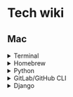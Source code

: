 # Tech wiki

## Mac

<details><summary>Terminal</summary>
<p>

##### Create zshrc

> touch ~/.zshrc

> open ~/.zshrc -a Xcode

> source ~/.zshrc

###### To customise terminal, add in zshrc

> export PS1='sd@tracklib $ '


</p>
</details>

<details><summary>Homebrew</summary>
<p>

###### Install homebrew from terminal

> ruby -e "$(curl -fsSL https://raw.githubusercontent.com/Homebrew/install/master/install)"

</p>
</details>

<details><summary>Python</summary>
<p>

###### Set python3 global, open zshrc

> open ~/.zshrc -a Xcode

and add

> alias pip=/opt/homebrew/bin/pip3

> alias python=/opt/homebrew/bin/python3

</p>
</details>

<details><summary>GitLab/GitHub CLI</summary>
<p>

- [ ] https://docs.gitlab.com/ee/gitlab-basics/start-using-git.html

> brew install gh

> brew install git

###### Login (for github not gitlab)

> gh auth login

###### Create project

> cd <project_dir>

@ SSH

> git clone git@gitlab.<company_name>.com:saurav/<repo_name>.git

@ HTTPS

> git clone https://github.com/sauravdwivedi/<repo_name>.git
  
@ CLI
  
> gh repo clone sauravdwivedi/<repo_name>

> cd <repo_name>

###### Initialise connection between project dir and git repository (redundant)

> git init

###### Add remote that tells Git where to push or pull from (redundant)

> git remote add origin git@github.com:sauravdwivedi/test.git
  
###### Check origin

> git remote -v

###### Download the latest changes in the project from origin repo (<_remote> = origin)

> git pull <_remote> <name_of_branch> # here branch refers to origin branch, from where to pull!

> git pull

###### Create a branch

> git checkout -b <name_of_branch>

###### Switch to a branch

> git checkout <name_of_branch>
  
###### Check current branch
  
> git branch

###### Work on project, make changes (e.g. load <project_dir> in PyCharm)

###### View differences

> git diff

###### View the files that have changes

> git status

###### Add local changes to staging

> git add <filename_OR_folder_name>

###### stage all files in the current directory and subdirectory

> git add .

###### Confirm that the files have been added to staging

> git status

###### Commit the staged files

> git commit -m "e.g. addded test.py in project"

###### Send changes to Git (<_remote> = origin)

> git push <_remote> <name_of_branch>

###### Merge a branch with default branch

> git checkout <default_branch>

> git merge <feature_branch>
  
###### Delete local repo after repo update
  
> cd ..

> sudo rm -r <repo_name>

</p>
</details>

<details><summary>Django</summary>
<p>

- [ ] https://edu.anarcho-copy.org/Programming%20Languages/Python/Python%20CheatSheet/beginners_python_cheat_sheet_pcc_django.pdf

- [ ] https://youtu.be/rHux0gMZ3Eg

- [ ] https://youtu.be/c708Nf0cHrs

###### Architecture

- [ ] In django, Model is models.py, Controller is views.py and View is called Templates in analogy to MVC architecture.

###### Create virtual env

> python -m venv <env_name>

> source <env_name>/bin/activate

###### Create project

> django-admin startproject <project_name> .

###### Create database

> python manage.py migrate

###### View project

> python manage.py runserver <port>

> http://127.0.0.1:8000/admin/

###### Create new app

> python manage.py startapp <app_name>

###### Update app

> cd <app_name>

> open -a Xcode models.py

###### Add app to project

> cd ..

> cd <project_name>

> open -a Xcode settings.py

> add '<app_name>'

###### Migrate updates to database

> cd ..

> python manage.py makemigrations <app_name>

> python manage.py migrate

###### Create a superuser

> python manage.py createsuperuser

###### Register a model with the admin site

> cd <app_name>

> open -a Xcode admin.py

> add 'from .models import <model_name>' and 'admin.site.register(<model_name>)'

</p>
</details>
